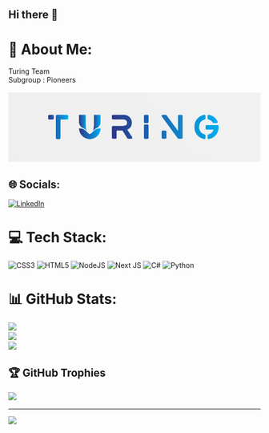## Hi there 👋

# 💫 About Me:
Turing Team<br>Subgroup : Pioneers
<br/>
<br/>
<img src="https://github.com/ArminKardan/utrialv2/blob/master/turing.png?raw=true"/>


## 🌐 Socials:
[![LinkedIn](https://img.shields.io/badge/LinkedIn-%230077B5.svg?logo=linkedin&logoColor=white)](https://linkedin.com/in/https://www.linkedin.com/in/elmira-ze-b87230301) 

# 💻 Tech Stack:
![CSS3](https://img.shields.io/badge/css3-%231572B6.svg?style=for-the-badge&logo=css3&logoColor=white) ![HTML5](https://img.shields.io/badge/html5-%23E34F26.svg?style=for-the-badge&logo=html5&logoColor=white) ![NodeJS](https://img.shields.io/badge/node.js-6DA55F?style=for-the-badge&logo=node.js&logoColor=white) ![Next JS](https://img.shields.io/badge/Next-black?style=for-the-badge&logo=next.js&logoColor=white) ![C#](https://img.shields.io/badge/c%23-%23239120.svg?style=for-the-badge&logo=csharp&logoColor=white) ![Python](https://img.shields.io/badge/python-3670A0?style=for-the-badge&logo=python&logoColor=ffdd54)
# 📊 GitHub Stats:
![](https://github-readme-stats.vercel.app/api?username=elmiraze&theme=transparent&hide_border=false&include_all_commits=false&count_private=false)<br/>
![](https://github-readme-streak-stats.herokuapp.com/?user=elmiraze&theme=transparent&hide_border=false)<br/>
![](https://github-readme-stats.vercel.app/api/top-langs/?username=elmiraze&theme=transparent&hide_border=false&include_all_commits=false&count_private=false&layout=compact)

## 🏆 GitHub Trophies
![](https://github-profile-trophy.vercel.app/?username=elmiraze&theme=dracula&no-frame=true&no-bg=true&margin-w=4)

---
[![](https://visitcount.itsvg.in/api?id=elmiraze&icon=0&color=11)](https://visitcount.itsvg.in)

<!-- Proudly created with GPRM ( https://gprm.itsvg.in ) -->
